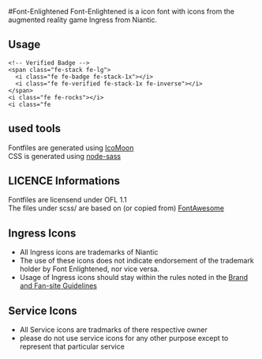 #Font-Enlightened
Font-Enlightened is a icon font with icons from the augmented reality game Ingress from Niantic.

## Usage
```
<!-- Verified Badge -->
<span class="fe-stack fe-lg">
  <i class="fe fe-badge fe-stack-1x"></i>
  <i class="fe fe-verified fe-stack-1x fe-inverse"></i>
</span>
<i class="fe fe-rocks"></i>
<i class="fe
```

## used tools
Fontfiles are generated using [IcoMoon] \
CSS is generated using [node-sass]

## LICENCE Informations

Fontfiles are licensend under OFL 1.1 \
The files under scss/ are based on (or copied from) [FontAwesome]

## Ingress Icons
* All Ingress icons are trademarks of Niantic
* The use of these icons does not indicate endorsement of the trademark holder by Font Enlightened, nor vice versa.
* Usage of Ingress icons should stay within the rules noted in the [Brand and Fan-site Guidelines](https://support.ingress.com/hc/en-us/articles/207734727-Brand-and-Fan-site-Guidelines)

## Service Icons
* All Service icons are tradmarks of there respective owner
* please do not use service icons for any other purpose except to represent that particular service

[FontAwesome]: https://github.com/fortawesome/font-awesome
[IcoMoon]: https://icomoon.io
[node-sass]: https://www.npmjs.com/package/node-sass
